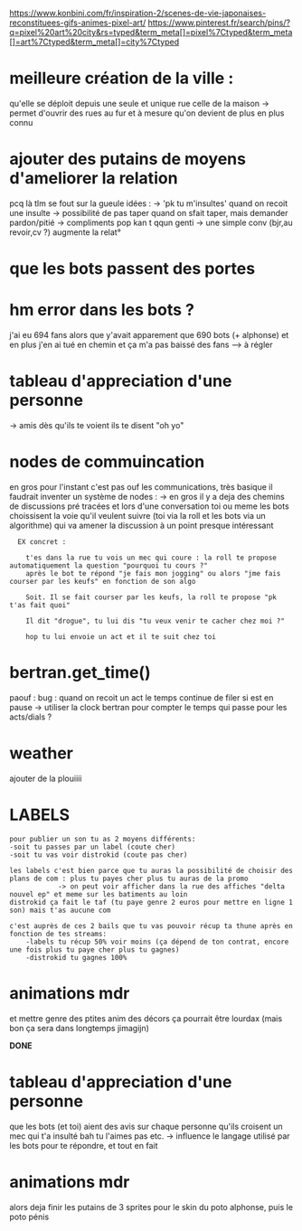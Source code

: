 
https://www.konbini.com/fr/inspiration-2/scenes-de-vie-japonaises-reconstituees-gifs-animes-pixel-art/
https://www.pinterest.fr/search/pins/?q=pixel%20art%20city&rs=typed&term_meta[]=pixel%7Ctyped&term_meta[]=art%7Ctyped&term_meta[]=city%7Ctyped

# meilleure création de la ville :
  qu'elle se déploit depuis une seule et unique rue celle de la maison
  -> permet d'ouvrir des rues au fur et à mesure qu'on devient de plus en plus connu

# ajouter des putains de moyens d'ameliorer la relation
  pcq là tlm se fout sur la gueule
  idées :
    -> 'pk tu m'insultes' quand on recoit une insulte
    -> possibilité de pas taper quand on sfait taper, mais demander pardon/pitié
    -> compliments pop kan t qqun genti
    -> une simple conv (bjr,au revoir,cv ?) augmente la relat°

# que les bots passent des portes

# hm error dans les bots ?
  j'ai eu 694 fans alors que y'avait apparement que 690 bots (+ alphonse)
  et en plus j'en ai tué en chemin et ça m'a pas baissé des fans
  --> à régler

# tableau d'appreciation d'une personne
  -> amis dès qu'ils te voient ils te disent "oh yo"

# nodes de commuincation
  en gros pour l'instant c'est pas ouf les communications, très basique
  il faudrait inventer un système de nodes :
    -> en gros il y a deja des chemins de discussions pré tracées et lors d'une conversation
      toi ou meme les bots choissisent la voie qu'il veulent suivre
      (toi via la roll et les bots via un algorithme) qui va amener la discussion à un point presque intéressant

      EX concret :

        t'es dans la rue tu vois un mec qui coure : la roll te propose automatiquement la question "pourquoi tu cours ?"
        après le bot te répond "je fais mon jogging" ou alors "jme fais courser par les keufs" en fonction de son algo

        Soit. Il se fait courser par les keufs, la roll te propose "pk t'as fait quoi"

        Il dit "drogue", tu lui dis "tu veux venir te cacher chez moi ?"

        hop tu lui envoie un act et il te suit chez toi

# bertran.get_time()
  paouf : bug : quand on recoit un act le temps continue de filer si est en pause
  -> utiliser la clock bertran pour compter le temps qui passe pour les acts/dials ?

# weather
  ajouter de la plouiiii

# LABELS

	pour publier un son tu as 2 moyens différents:
	-soit tu passes par un label (coute cher)
	-soit tu vas voir distrokid (coute pas cher)

	les labels c'est bien parce que tu auras la possibilité de choisir des plans de com : plus tu payes cher plus tu auras de la promo
				-> on peut voir afficher dans la rue des affiches "delta nouvel ep" et meme sur les batiments au loin
	distrokid ça fait le taf (tu paye genre 2 euros pour mettre en ligne 1 son) mais t'as aucune com

	c'est auprès de ces 2 bails que tu vas pouvoir récup ta thune après en fonction de tes streams:
		-labels tu récup 50% voir moins (ça dépend de ton contrat, encore une fois plus tu paye cher plus tu gagnes)
		-distrokid tu gagnes 100%

# animations mdr

  et mettre genre des ptites anim des décors ça pourrait être lourdax (mais bon ça sera dans longtemps jimagijn)



**DONE**

# tableau d'appreciation d'une personne
  que les bots (et toi) aient des avis sur chaque personne qu'ils croisent
  un mec qui t'a insulté bah tu l'aimes pas etc.
  -> influence le langage utilisé par les bots pour te répondre, et tout en fait

# animations mdr

  alors deja finir les putains de 3 sprites pour le skin du poto alphonse,
  puis le poto pénis
